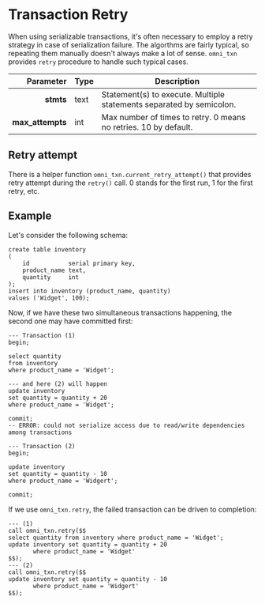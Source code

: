# Transaction Retry

When using serializable transactions, it's often necessary to employ a retry strategy in case of serialization failure.
The algorthms
are fairly typical, so repeating them manually doesn't always make a lot of sense. `omni_txn` provides `retry` procedure
to handle such typical cases.

|        Parameter | Type | Description                                                          |
|-----------------:|------|----------------------------------------------------------------------|
|        **stmts** | text | Statement(s) to execute. Multiple statements separated by semicolon. |
| **max_attempts** | int  | Max number of times to retry. 0 means no retries. 10 by default.     |

## Retry attempt

There is a helper function `omni_txn.current_retry_attempt()` that provides retry attempt during the `retry()` call. 0
stands
for the first run, 1 for the first retry, etc.

## Example

Let's consider the following schema:

```postgresql
create table inventory
(
    id           serial primary key,
    product_name text,
    quantity     int
);
insert into inventory (product_name, quantity)
values ('Widget', 100);
```

Now, if we have these two simultaneous transactions happening, the second one may have committed first:

```postgresql
--- Transaction (1)
begin;

select quantity
from inventory
where product_name = 'Widget';

--- and here (2) will happen
update inventory
set quantity = quantity + 20
where product_name = 'Widget';

commit;
-- ERROR: could not serialize access due to read/write dependencies among transactions

--- Transaction (2)
begin;

update inventory
set quantity = quantity - 10
where product_name = 'Widgert';

commit;
```

If we use `omni_txn.retry`, the failed transaction can be driven to completion:

```postgresql
--- (1)
call omni_txn.retry($$
select quantity from inventory where product_name = 'Widget';
update inventory set quantity = quantity + 20
       where product_name = 'Widget'
$$);
--- (2)
call omni_txn.retry($$
update inventory set quantity = quantity - 10
       where product_name = 'Widgert'
$$);
```
